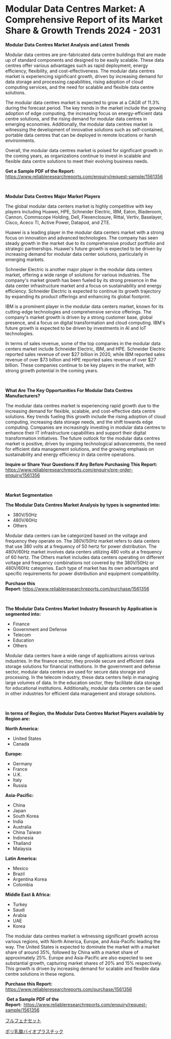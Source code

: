 <p><h1>Modular Data Centres Market: A Comprehensive Report of its Market Share & Growth Trends 2024 - 2031</h1></p><p><strong>Modular Data Centres Market Analysis and Latest Trends</strong></p>
<p><p>Modular data centres are pre-fabricated data centre buildings that are made up of standard components and designed to be easily scalable. These data centres offer various advantages such as rapid deployment, energy efficiency, flexibility, and cost-effectiveness. The modular data centres market is experiencing significant growth, driven by increasing demand for data storage and processing capabilities, rising adoption of cloud computing services, and the need for scalable and flexible data centre solutions.</p><p>The modular data centres market is expected to grow at a CAGR of 11.3% during the forecast period. The key trends in the market include the growing adoption of edge computing, the increasing focus on energy-efficient data centre solutions, and the rising demand for modular data centres in emerging economies. Additionally, the modular data centres market is witnessing the development of innovative solutions such as self-contained, portable data centres that can be deployed in remote locations or harsh environments.</p><p>Overall, the modular data centres market is poised for significant growth in the coming years, as organizations continue to invest in scalable and flexible data centre solutions to meet their evolving business needs.</p></p>
<p><strong>Get a Sample PDF of the Report:&nbsp;</strong> <a href="https://www.reliableresearchreports.com/enquiry/request-sample/1561356">https://www.reliableresearchreports.com/enquiry/request-sample/1561356</a></p>
<p>&nbsp;</p>
<p><strong>Modular Data Centres Major Market Players</strong></p>
<p><p>The global modular data centers market is highly competitive with key players including Huawei, HPE, Schneider Electric, IBM, Eaton, Bladeroom, Cannon, Commscope Holding, Dell, Flexenclosure, Rittal, Vertiv, Baselayer, Cisco, Aceco TI, Active Power, Datapod, and ZTE.</p><p>Huawei is a leading player in the modular data centers market with a strong focus on innovation and advanced technologies. The company has seen steady growth in the market due to its comprehensive product portfolio and strategic partnerships. Huawei's future growth is expected to be driven by increasing demand for modular data center solutions, particularly in emerging markets.</p><p>Schneider Electric is another major player in the modular data centers market, offering a wide range of solutions for various industries. The company's market growth has been fueled by its strong presence in the data center infrastructure market and a focus on sustainability and energy efficiency. Schneider Electric is expected to continue its growth trajectory by expanding its product offerings and enhancing its global footprint.</p><p>IBM is a prominent player in the modular data centers market, known for its cutting-edge technologies and comprehensive service offerings. The company's market growth is driven by a strong customer base, global presence, and a focus on digital transformation and cloud computing. IBM's future growth is expected to be driven by investments in AI and IoT technologies.</p><p>In terms of sales revenue, some of the top companies in the modular data centers market include Schneider Electric, IBM, and HPE. Schneider Electric reported sales revenue of over $27 billion in 2020, while IBM reported sales revenue of over $73 billion and HPE reported sales revenue of over $27 billion. These companies continue to be key players in the market, with strong growth potential in the coming years.</p></p>
<p>&nbsp;</p>
<p><strong>What Are The Key Opportunities For Modular Data Centres Manufacturers?</strong></p>
<p><p>The modular data centres market is experiencing rapid growth due to the increasing demand for flexible, scalable, and cost-effective data centre solutions. Key trends fueling this growth include the rising adoption of cloud computing, increasing data storage needs, and the shift towards edge computing. Companies are increasingly investing in modular data centres to enhance their IT infrastructure capabilities and support their digital transformation initiatives. The future outlook for the modular data centres market is positive, driven by ongoing technological advancements, the need for efficient data management solutions, and the growing emphasis on sustainability and energy efficiency in data centre operations.</p></p>
<p><strong>Inquire or Share Your Questions If Any Before Purchasing This Report:</strong> <a href="https://www.reliableresearchreports.com/enquiry/pre-order-enquiry/1561356">https://www.reliableresearchreports.com/enquiry/pre-order-enquiry/1561356</a></p>
<p>&nbsp;</p>
<p><strong>Market Segmentation</strong></p>
<p><strong>The Modular Data Centres Market Analysis by types is segmented into:</strong></p>
<p><ul><li>380V/50Hz</li><li>480V/60Hz</li><li>Others</li></ul></p>
<p><p>Modular data centers can be categorized based on the voltage and frequency they operate on. The 380V/50Hz market refers to data centers that use 380 volts at a frequency of 50 hertz for power distribution. The 480V/60Hz market involves data centers utilizing 480 volts at a frequency of 60 hertz. The Others market includes data centers operating on different voltage and frequency combinations not covered by the 380V/50Hz or 480V/60Hz categories. Each type of market has its own advantages and specific requirements for power distribution and equipment compatibility.</p></p>
<p><strong>Purchase this Report:&nbsp;</strong><a href="https://www.reliableresearchreports.com/purchase/1561356">https://www.reliableresearchreports.com/purchase/1561356</a></p>
<p>&nbsp;</p>
<p><strong>The Modular Data Centres Market Industry Research by Application is segmented into:</strong></p>
<p><ul><li>Finance</li><li>Government and Defense</li><li>Telecom</li><li>Education</li><li>Others</li></ul></p>
<p><p>Modular data centers have a wide range of applications across various industries. In the finance sector, they provide secure and efficient data storage solutions for financial institutions. In the government and defense sector, modular data centers are used for secure data storage and processing. In the telecom industry, these data centers help in managing large volumes of data. In the education sector, they facilitate data storage for educational institutions. Additionally, modular data centers can be used in other industries for efficient data management and storage solutions.</p></p>
<p>&nbsp;</p>
<p><strong>In terms of Region, the Modular Data Centres Market Players available by Region are:</strong></p>
<p>
    <p> <strong> North America: </strong>
        <ul>
            <li>United States</li>
            <li>Canada</li>
        </ul>
        </p> 
    <p> <strong> Europe: </strong>
        <ul>
            <li>Germany</li>
            <li>France</li>
            <li>U.K.</li>
            <li>Italy</li>
            <li>Russia</li>
        </ul>
        </p> 
    <p> <strong> Asia-Pacific: </strong>
        <ul>
            <li>China</li>
            <li>Japan</li>
            <li>South Korea</li>
            <li>India</li>
            <li>Australia</li>
            <li>China Taiwan</li>
            <li>Indonesia</li>
            <li>Thailand</li>
            <li>Malaysia</li>
        </ul>
        </p> 
    <p> <strong> Latin America: </strong>
        <ul>
            <li>Mexico</li>
            <li>Brazil</li>
            <li>Argentina Korea</li>
            <li>Colombia</li>
        </ul>
        </p> 
    <p> <strong> Middle East & Africa: </strong>
        <ul>
            <li>Turkey</li>
            <li>Saudi</li>
            <li>Arabia</li>
            <li>UAE</li>
            <li>Korea</li>
        </ul>
    </p>
    </p>
<p><p>The modular data centres market is witnessing significant growth across various regions, with North America, Europe, and Asia-Pacific leading the way. The United States is expected to dominate the market with a market share of around 35%, followed by China with a market share of approximately 25%. Europe and Asia-Pacific are also expected to see substantial growth, capturing market shares of 20% and 15% respectively. This growth is driven by increasing demand for scalable and flexible data centre solutions in these regions.</p></p>
<p><strong>Purchase this Report: </strong><a href="https://www.reliableresearchreports.com/purchase/1561356">https://www.reliableresearchreports.com/purchase/1561356</a></p>
<p>&nbsp;<strong>Get a Sample PDF of the Report:&nbsp;&nbsp;</strong><a href="https://www.reliableresearchreports.com/enquiry/request-sample/1561356">https://www.reliableresearchreports.com/enquiry/request-sample/1561356</a></p>
<p><strong></strong></p>
<p><p><a href="https://medium.com/@cielostamm/%E3%83%95%E3%83%AB%E3%83%95%E3%82%A7%E3%83%8A%E3%82%BB%E3%83%83%E3%83%88%E5%B8%82%E5%A0%B4%E3%81%AE%E6%B4%9E%E5%AF%9F-%E5%B8%82%E5%A0%B4%E5%8B%95%E5%90%91-%E6%88%90%E9%95%B7-2024%E5%B9%B4%E3%81%8B%E3%82%892031%E5%B9%B4%E3%81%BE%E3%81%A7%E3%81%AE%E4%BA%88%E6%B8%AC-2635c20b2864">フルフェナセット</a></p><p><a href="https://github.com/DonaldShaw1965/Market-Research-Report-List-1/blob/main/19346769151.md">ポリ乳酸バイオプラスチック</a></p></p>